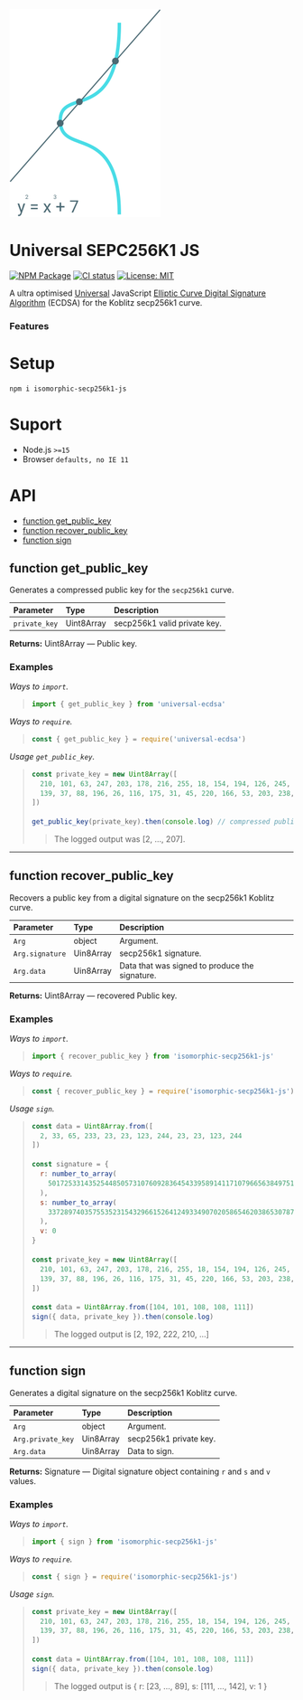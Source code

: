 ![secp256k1 logo](https://raw.githubusercontent.com/pur3miish/universal-ecdsa/master/static/secp256k1.svg)

# Universal SEPC256K1 JS

[![NPM Package](https://img.shields.io/npm/v/isomorphic-secp256k1-js.svg)](https://www.npmjs.org/package/isomorphic-secp256k1-js) [![CI status](https://github.com/pur3miish/isomorphic-secp256k1-js/workflows/CI/badge.svg)](https://github.com/pur3miish/isomorphic-secp256k1-js/actions) [![License: MIT](https://img.shields.io/badge/License-MIT-yellow.svg)](https://github.com/pur3miish/eos-ecc/blob/main/LICENSE)

A ultra optimised [Universal](https://en.wikipedia.org/wiki/Isomorphic_JavaScript) JavaScript [Elliptic Curve Digital Signature Algorithm](https://en.bitcoin.it/wiki/Elliptic_Curve_Digital_Signature_Algorithm) (ECDSA) for the Koblitz secp256k1 curve.

### Features

# Setup

```shell
npm i isomorphic-secp256k1-js
```

# Suport

- Node.js `>=15`
- Browser `defaults, no IE 11`

# API

- [function get_public_key](#function-get_public_key)
- [function recover_public_key](#function-recover_public_key)
- [function sign](#function-sign)

## function get_public_key

Generates a compressed public key for the `secp256k1` curve.

| Parameter     | Type       | Description                  |
| :------------ | :--------- | :--------------------------- |
| `private_key` | Uint8Array | secp256k1 valid private key. |

**Returns:** Uint8Array — Public key.

### Examples

_Ways to `import`._

> ```js
> import { get_public_key } from 'universal-ecdsa'
> ```

_Ways to `require`._

> ```js
> const { get_public_key } = require('universal-ecdsa')
> ```

_Usage `get_public_key`._

> ```js
> const private_key = new Uint8Array([
>   210, 101, 63, 247, 203, 178, 216, 255, 18, 154, 194, 126, 245, 120, 28, 230,
>   139, 37, 88, 196, 26, 116, 175, 31, 45, 220, 166, 53, 203, 238, 240, 125
> ])
>
> get_public_key(private_key).then(console.log) // compressed public key.
> ```
>
> > The logged output was \[2, …, 207].

---

## function recover_public_key

Recovers a public key from a digital signature on the secp256k1 Koblitz curve.

| Parameter       | Type      | Description                                    |
| :-------------- | :-------- | :--------------------------------------------- |
| `Arg`           | object    | Argument.                                      |
| `Arg.signature` | Uin8Array | secp256k1 signature.                           |
| `Arg.data`      | Uin8Array | Data that was signed to produce the signature. |

**Returns:** Uint8Array — recovered Public key.

### Examples

_Ways to `import`._

> ```js
> import { recover_public_key } from 'isomorphic-secp256k1-js'
> ```

_Ways to `require`._

> ```js
> const { recover_public_key } = require('isomorphic-secp256k1-js')
> ```

_Usage `sign`._

> ```js
> const data = Uint8Array.from([
>   2, 33, 65, 233, 23, 23, 123, 244, 23, 23, 123, 244
> ])
>
> const signature = {
>   r: number_to_array(
>     50172533143525448505731076092836454339589141171079665638497512992118311974590n
>   ),
>   s: number_to_array(
>     3372897403575535231543296615264124933490702058654620386530787287980439847001n
>   ),
>   v: 0
> }
>
> const private_key = new Uint8Array([
>   210, 101, 63, 247, 203, 178, 216, 255, 18, 154, 194, 126, 245, 120, 28, 230,
>   139, 37, 88, 196, 26, 116, 175, 31, 45, 220, 166, 53, 203, 238, 240, 125
> ])
>
> const data = Uint8Array.from([104, 101, 108, 108, 111])
> sign({ data, private_key }).then(console.log)
> ```
>
> > The logged output is \[2, 192, 222, 210, …]

---

## function sign

Generates a digital signature on the secp256k1 Koblitz curve.

| Parameter         | Type      | Description            |
| :---------------- | :-------- | :--------------------- |
| `Arg`             | object    | Argument.              |
| `Arg.private_key` | Uin8Array | secp256k1 private key. |
| `Arg.data`        | Uin8Array | Data to sign.          |

**Returns:** Signature — Digital signature object containing `r` and `s` and `v` values.

### Examples

_Ways to `import`._

> ```js
> import { sign } from 'isomorphic-secp256k1-js'
> ```

_Ways to `require`._

> ```js
> const { sign } = require('isomorphic-secp256k1-js')
> ```

_Usage `sign`._

> ```js
> const private_key = new Uint8Array([
>   210, 101, 63, 247, 203, 178, 216, 255, 18, 154, 194, 126, 245, 120, 28, 230,
>   139, 37, 88, 196, 26, 116, 175, 31, 45, 220, 166, 53, 203, 238, 240, 125
> ])
>
> const data = Uint8Array.from([104, 101, 108, 108, 111])
> sign({ data, private_key }).then(console.log)
> ```
>
> > The logged output is { r: \[23, …, 89], s: \[111, …, 142], v: 1 }
